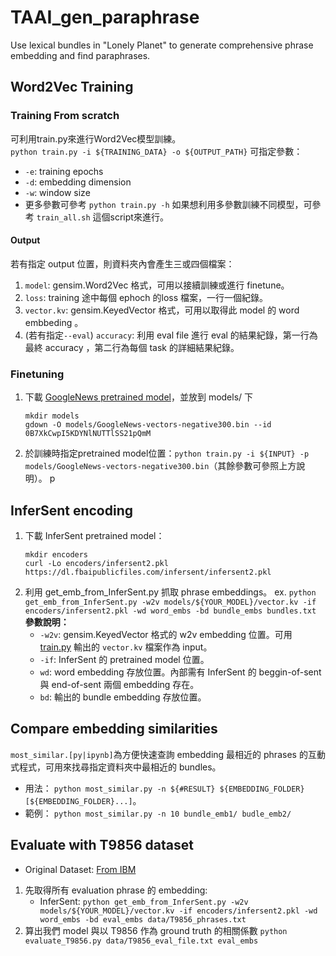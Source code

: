 # TAAI_gen_paraphrase
Use lexical bundles in "Lonely Planet" to generate comprehensive phrase embedding and find paraphrases.

## Word2Vec Training

### Training From scratch
可利用train.py來進行Word2Vec模型訓練。  
`python train.py -i ${TRAINING_DATA} -o ${OUTPUT_PATH}`
可指定參數：  
 + `-e`: training epochs  
 + `-d`: embedding dimension  
 + `-w`: window size
 + 更多參數可參考 `python train.py -h`
如果想利用多參數訓練不同模型，可參考 `train_all.sh` 這個script來進行。   

#### Output 
若有指定 output 位置，則資料夾內會產生三或四個檔案：
1. `model`: gensim.Word2Vec 格式，可用以接續訓練或進行 finetune。
2. `loss`: training 途中每個 ephoch 的loss 檔案，一行一個紀錄。
3. `vector.kv`: gensim.KeyedVector 格式，可用以取得此 model 的 word embbeding 。
4. (若有指定`--eval`) `accuracy`: 利用 eval file 進行 eval 的結果紀錄，第一行為最終 accuracy ，第二行為每個 task 的詳細結果紀錄。

### Finetuning 
 1. 下載 [GoogleNews pretrained model](https://drive.google.com/file/d/0B7XkCwpI5KDYNlNUTTlSS21pQmM/edit?usp=sharing)，並放到 models/ 下
    ```
    mkdir models
    gdown -O models/GoogleNews-vectors-negative300.bin --id 0B7XkCwpI5KDYNlNUTTlSS21pQmM
    ```
 2. 於訓練時指定pretrained model位置：`python train.py -i ${INPUT} -p models/GoogleNews-vectors-negative300.bin`（其餘參數可參照上方說明）。
p

## InferSent encoding
1. 下載 InferSent pretrained model：
   ```
   mkdir encoders
   curl -Lo encoders/infersent2.pkl https://dl.fbaipublicfiles.com/infersent/infersent2.pkl
   ```
2. 利用 get_emb_from_InferSent.py 抓取 phrase embeddings。
   ex. `python get_emb_from_InferSent.py -w2v models/${YOUR_MODEL}/vector.kv -if encoders/infersent2.pkl -wd word_embs -bd bundle_embs bundles.txt`  
   **參數說明：**  
    + `-w2v`: gensim.KeyedVector 格式的 w2v embedding 位置。可用 [train.py](#Training) 輸出的 `vector.kv` 檔案作為 input。
    + `-if`: InferSent 的 pretrained model 位置。
    + `wd`: word embedding 存放位置。內部需有 InferSent 的 beggin-of-sent 與 end-of-sent 兩個 embedding 存在。
    + `bd`: 輸出的 bundle embedding 存放位置。

## Compare embedding similarities
`most_similar.[py|ipynb]`為方便快速查詢 embedding 最相近的 phrases 的互動式程式，可用來找尋指定資料夾中最相近的 bundles。  
 + 用法： `python most_similar.py -n ${#RESULT} ${EMBEDDING_FOLDER} [${EMBEDDING_FOLDER}...]`。
 + 範例： `python most_similar.py -n 10 bundle_emb1/ budle_emb2/`

## Evaluate with T9856 dataset
* Original Dataset: [From IBM](https://www.research.ibm.com/haifa/dept/vst/debating_data.shtml)  

1. 先取得所有 evaluation phrase 的 embedding:
   + InferSent: `python get_emb_from_InferSent.py -w2v models/${YOUR_MODEL}/vector.kv -if encoders/infersent2.pkl -wd word_embs -bd eval_embs data/T9856_phrases.txt`
2. 算出我們 model 與以 T9856 作為 ground truth 的相關係數
   `python evaluate_T9856.py data/T9856_eval_file.txt eval_embs`
